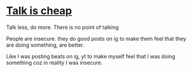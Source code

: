 # [Talk is cheap](https://github.com/HeySkidee/idc/blob/main/fuck%20it.md)

Talk less, do more. There is no point of talking

People are insecure. they do good posts on ig to make them feel that they are doing something, are better.

Like I was posting beats on ig, yt to make myself feel that I was doing something coz in reality I was insecure.

